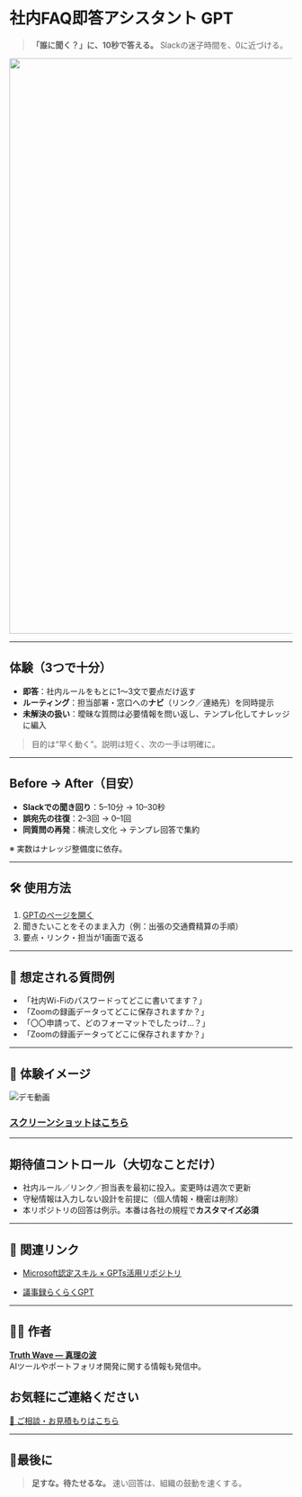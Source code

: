 # 社内FAQ即答アシスタント GPT

> **「誰に聞く？」に、10秒で答える。**
> Slackの迷子時間を、0に近づける。

<p align="center">
<img width="1536" height="1024" alt="その質問、誰に聞けばいいの？" src="https://github.com/user-attachments/assets/5ca093f4-46d9-4a91-8d0f-b2a848859b5b" />

</p>


---

## 体験（3つで十分）

- **即答**：社内ルールをもとに1〜3文で要点だけ返す
- **ルーティング**：担当部署・窓口への**ナビ**（リンク／連絡先）を同時提示
- **未解決の扱い**：曖昧な質問は必要情報を問い返し、テンプレ化してナレッジに編入
> 目的は“早く動く”。説明は短く、次の一手は明確に。

---

## Before → After（目安）

- **Slackでの聞き回り**：5–10分 → 10–30秒
- **誤宛先の往復**：2–3回 → 0–1回
- **同質問の再発**：横流し文化 → テンプレ回答で集約

※ 実数はナレッジ整備度に依存。

---

## 🛠 使用方法

1. [GPTのページを開く](https://chatgpt.com/g/g-68a5cf5fc62c81919d198dfa6f0ef496-she-nei-faqji-da-asisutanto-gpt)  
2. 聞きたいことをそのまま入力（例：出張の交通費精算の手順） 
3. 要点・リンク・担当が1画面で返る

---

## 🧠 想定される質問例

- 「社内Wi-Fiのパスワードってどこに書いてます？」
- 「Zoomの録画データってどこに保存されますか？」
- 「〇〇申請って、どのフォーマットでしたっけ…？」
- 「Zoomの録画データってどこに保存されますか？」

---

## 📸 **体験イメージ**
![デモ動画](https://github.com/TomoProgrammingDayori/faq-assistant-gpt/blob/main/%E8%B3%87%E6%96%99/%E3%83%87%E3%83%A2%E5%8B%95%E7%94%BB.gif)

### [スクリーンショットはこちら](https://github.com/truthwave/faq-assistant-gpt/tree/main/%E8%B3%87%E6%96%99/%E3%82%B9%E3%82%AF%E3%83%AA%E3%83%BC%E3%83%B3%E3%82%B7%E3%83%A7%E3%83%83%E3%83%88)

---

## 期待値コントロール（大切なことだけ）

- 社内ルール／リンク／担当表を最初に投入。変更時は週次で更新
- 守秘情報は入力しない設計を前提に（個人情報・機密は削除）
- 本リポジトリの回答は例示。本番は各社の規程で**カスタマイズ必須**
  
---

## 📂 関連リンク

- [Microsoft認定スキル × GPTs活用リポジトリ](https://github.com/TomoProgrammingDayori/ai-productivity-cert-practical-output)

- [議事録らくらくGPT](https://github.com/truthwave/meeting-minutes-helper)

---


## 🧑‍💻 作者

**[Truth Wave ― 真理の波](https://github.com/truthwave)**  
AIツールやポートフォリオ開発に関する情報も発信中。

## お気軽にご連絡ください
[📩 ご相談・お見積もりはこちら](mailto:realmadrid71214591@gmail.com)

---

## 🏁最後に

> **足すな。待たせるな。**
> 速い回答は、組織の鼓動を速くする。
